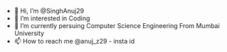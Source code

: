 - 👋 Hi, I’m @SinghAnuj29
- 👀 I’m interested in Coding
- 🌱 I’m currently persuing Computer Science Engineering From Mumbai University
- 📫 How to reach me @anuj_z29 - insta id

<!---
SinghAnuj29/SinghAnuj29 is a ✨ special ✨ repository because its `README.md` (this file) appears on your GitHub profile.
You can click the Preview link to take a look at your changes.
--->
